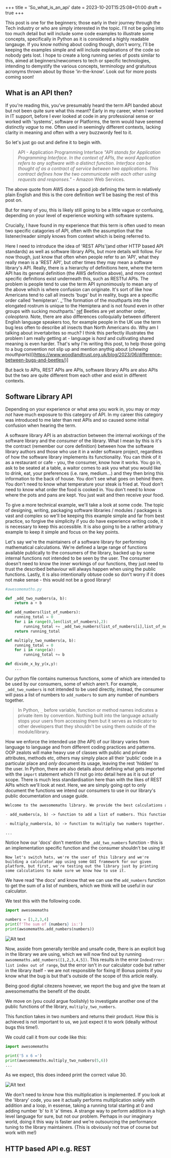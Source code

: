 +++
title = 'So_what_is_an_api'
date = 2023-10-20T15:25:08+01:00
draft = true
+++

This post is one for the beginners; those early in their journey through the Tech industry or who are simply interested in the topic. I'll not be going into too much detail but will include some code examples to illustrate some concepts, specifically in Python as it is considered a highly readable langauge. If you know nothing about coding though, don't worry, I'll be keeping the examples simple and will include explanations of the code so nobody gets lost. I hope to create a long running series of posts similar to this, aimed at beginners/newcomers to tech or specific technologies, intending to demystify the various concepts, terminology and gratuitous acronyms thrown about by those 'in-the-know'. Look out for more posts coming soon!

## What is an API then?

If you're reading this, you've presumably heard the term API banded about but not been quite sure what this meant? Early in my career, when I worked in IT support, before I ever looked at code in any professional sense or worked with 'systems', software or Platforms, the term would have seemed distinctly _vague_ to me. Often used in seemingly different contexts, lacking clarity in meaning and often with a very buzzwordy feel to it.

So let's just go out and define it to begin with.

> API - Application Programming Interface
> _"API stands for Application Programming Interface. In the context of APIs, the word Application refers to any software with a distinct function. Interface can be thought of as a contract of service between two applications. This contract defines how the two communicate with each other using requests and responses."_ - Amazon Web Services.

The above quote from AWS does a good job defining the term in relatively plain English and this is the core definition we'll be basing the rest of this post on.

But for many of you, this is likely still going to be a little vague or confusing, depending on your level of experience working with software systems.

Crucially, I have found in my experience that this term is often used to mean two specific catagories of API, often with the assumption that the listener/reader simply knows from context which is being referred to.

Here I need to introduce the idea of 'REST APIs'(and other HTTP based API standards) as well as software library APIs, but more details will follow. For now though, just know that often when people refer to an 'API', what they really mean is a 'REST API', but other times they may mean a software library's API. Really, there is a hierarchy of definitions here, where the term API has its general definition (the AWS definition above), and more context specific definitions exist underneath this, such as RESTful APIs. The problem is people tend to use the term API synonimously to mean any of the above which is where confusion can originate. It's sort of like how Americans tend to call all insects 'bugs' but in reality, bugs are a specific order called 'hemipteran'. _'The formation of the mouthparts into the elongated rostrum is unique to the Hemiptera and is not found even in other groups with sucking mouthparts.' [ref](https://www.royensoc.co.uk/understanding-insects/classification-of-insects/hemiptera/) Beetles are yet another order, _coleoptera_. Note, there are also differences colloquially between different English language speakers too, for example people in the UK use the term bug less often to describe all insects than North Americans do. Why am I talking about invertabrites so much? I think this perfectly illustrates the problem I am really getting at - language is _hard_ and cultivating shared meaning is even harder. That's why I'm writing this post, to help those going to a bug convention not slip up and mention anythig about (_chewing mouthparts_)[(https://www.woodlandtrust.org.uk/blog/2023/06/difference-between-bugs-and-beetles/)]

But back to APIs, REST APIs are APIs, software library APIs are also APIs but the two are quite different from each other and exist in different contexts.


## Software Library API

Depending on your experience or what area you work in, you may or _may not_ have much exposure to this category of API. In my career this category was introduced to me later than rest APIs and so caused some initial confusion when hearing the term.

A software library API is an abstraction between the internal workings of the software library and the _consumer_ of the library. What I mean by this is it's the contract (remember our core definition) between how the software library authors and those who use it in a wider software project, regardless of how the software library implements its functionality. You can think of it as a restaurant or cafe - you, the consumer, know how it works. You go in, ask to be seated at a table, a waitor comes to ask you what you would like to drink, eat, your preferences (i.e. rare, medium...) and they then bring this information to the back of house. You don't see what goes on behind there. You don't need to know what temperature your steak is fried at. Youd don't need to know what order the food is cooked in. You don't need to know where the pots and pans are kept. You just wait and then receive your food.

To give a more technical example, we'll take a look at some code. The topic of designing, writing, packaging software libraries / modules / packages is vast and complex so we'll be keeping this example simple and far from best practice, so forgive the simplicity if you do have experience writing code, it is necessary to keep this accessible. It is also going to be a rather arbitrary example to keep it simple and focus on the key points.

Let's say we're the maintainers of a software library for performing mathematical calculations. We're defined a large range of functions available publically to the consumers of the library, backed up by some internal functions not intended to be seen by the user. The consumer doesn't need to know the inner workings of our functions, they just need to trust the described behaviour will always happen when using the public functions. Lastly, it is also intentionally obtuse code so don't worry if it does not make sense - this would not be a good library!


```python
#awesomemaths.py

def _add_two_numbers(a, b):
    return a + b

def add_numbers(list_of_numbers):
    running_total = 0
    for i in range(0,len(list_of_numbers),2):
        running_total += _add_two_numbers(list_of_numbers[i],list_of_numbers[i+1])
    return running_total

def multiply_two_numbers(a, b):
    running_total = 0
    for i in range(a):
        running_total += b

def divide_x_by_y(x,y):
    ...
```

Our python file contains numerous functions, some of which are intended to be used by our consumers, some of which aren't. For example, `_add_two_numbers` is not intended to be used directly, instead, the consumer will pass a list of numbers to `add_numbers` to sum any number of numbers together.

> In Python, `_` before variable, function or method names indicates a private item by convention. Nothing built into the language actually stops your users from accessing them but it serves as indicator to other developers that they shouldn't be using them outside of the module/library.

How we enforce the intended use (the API) of our library varies from language to language and from different coding practices and patterns. OOP zealots will make heavy use of classes with public and private attributes, methods etc, others may simply place all their 'public' code in a particular place and _only_ document its usage, leaving the rest 'hidden' to the user. In Python, there are also details about defining what gets imported with the `import` statement which I'll not go into detail here as it is out of scope. There is much less standardisation here than with the likes of REST APIs which we'll look at next. Here, we are simply going opt to only document the functions we intend our consumers to use in our library's public documentation and usage guide.

```#README.md
Welcome to the awesomemaths library. We provide the best calculations around with easy to understand uses. See our API documentation below:

- add_numbers(a, b) -> function to add a list of numbers. This function expects a list of integers and returns their sum.

- multiply_numbers(a, b) -> function to multiply two numbers together. This function expects two integers and returns their product.

...
```

Notice how our 'docs' don't mention the `_add_two_numbers` function - this is an implementation specific function and the consumer shouldn't be using it!


    Now let's switch hats, we're the user of this library and we're building a calculator app using some GUI framework for our given platform, but first, we're testing out the library just by printing some calculations to make sure we know how to use it.

We have read 'the docs' and know that we can use the `add_numbers` function to get the sum of a list of numbers, which we think will be useful in our calculator.

We test this with the following code.

```python
import awesomemaths

numbers = [1,2,3,4]
print(f'The sum of {numbers} is:')
print(awsomemaths.add_numbers(numbers))
```

![Alt text](image.png)

Now, asside from generally terrible and unsafe code, there is an explicit bug in the library we are using, which we will now find out by running `awsomemaths.add_numbers([1,2,3,4,5])`. This results in the error `IndexError: list index out of range`, but the error isn't in our calculator code but rather in the library itself - we are not responsible for fixing it! Bonus points if you know what the bug is but that's outside of the scope of this article really.

Being good digital citezens however, we report the bug and give the team at awesomemaths the benefit of the doubt.

We move on (you could argue foolishly) to investigate another one of the public functions of the library, `multiply_two_numbers`.

This function takes in two numbers and returns their product. How this is achieved is not important to us, we just expect it to work (ideally without bugs this time!).

We could call it from our code like this:

```python
import awesomemaths

print('5 x 6 =')
print(awesomemaths.multiply_two_numbers(5,6))
...
```

As we expect, this does indeed print the correct value 30.

![Alt text](image-1.png)

We don't need to know how this multiplication is implemented. If you look at the 'library' code, you see it actually performs multiplication solely with addition and a loop, in essense, taking a running total starting at 0 and adding number 'b' to it 'a' times. A strange way to perform addition in a high level language for sure, but not our problem. Perhaps in our imaginary world, doing it this way is faster and we're outsourcing the performance tuning to the library maintainers. (This is obviously not true of course but work with me!)




## HTTP based API e.g. REST


